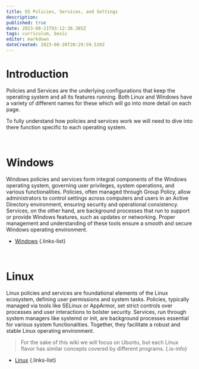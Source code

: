 ```yaml
---
title: OS Policies, Services, and Settings
description: 
published: true
date: 2023-08-21T03:12:38.385Z
tags: curriculum, basic
editor: markdown
dateCreated: 2023-08-20T20:29:59.519Z
---
```


# Introduction

Policies and Services are the underlying configurations that keep the operating system and all its features running. Both Linux and Windows have a variety of different names for these which will go into more detail on each page. 

To fully understand how policies and services work we will need to dive into there function specific to each operating system.

<br>

# Windows

Windows policies and services form integral components of the Windows operating system, governing user privileges, system operations, and various functionalities. Policies, often managed through Group Policy, allow administrators to control settings across computers and users in an Active Directory environment, ensuring security and operational consistency. Services, on the other hand, are background processes that run to support or provide Windows features, such as updates or networking. Proper management and understanding of these tools ensure a smooth and secure Windows operating environment.

- [Windows](/os-policies-and-services/windows.md)
{.links-list}

<br>

# Linux

Linux policies and services are foundational elements of the Linux ecosystem, defining user permissions and system tasks. Policies, typically managed via tools like SELinux or AppArmor, set strict controls over processes and user interactions to bolster security. Services, run through system managers like systemd or init, are background processes essential for various system functionalities. Together, they facilitate a robust and stable Linux operating environment.

> For the sake of this wiki we will focus on Ubuntu, but each Linux flavor has similar concepts covered by different programs.
{.is-info}

- [Linux](/os-policies-and-services/linux.md)
{.links-list}
